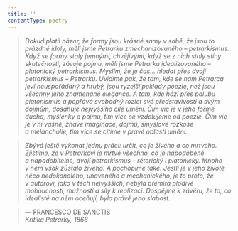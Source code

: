 ```yaml
---
title: ''
contentType: poetry
---
```


<section>

> 

> 

> 

> _Dokud platil názor, že formy jsou krásné samy v sobě, že jsou to prázdné idoly, měli jsme Petrarku zmechanizovaného – petrar­kismus. Když se formy staly jemnými, chvějivými, když se z nich staly stíny skutečnosti, závoje pojmu, měli jsme Petrarku idealizovaného – platonický petrarkismus. Myslím, že je čas… hledat přes dvojí petrarkismus – Petrarku. Uvidíme pak, že tam, kde se nám Petrarca jeví neuspořádaný a hrubý, jsou ryzejší poklady poezie, než jsou všechny jeho znamenané elegance. A tam, kde hází přes palubu platonismus a popřává svobodný rozlet své představivosti a svým dojmům, dosahuje nejvyššího cíle umění. Čím víc je v jeho formě ducha, myšlenky a pojmu, tím více se vzdalujeme od poezie. Čím víc je v ní vášně, žhavé imaginace, dojmů, smyslové rozkoše a melancholie, tím více se cítíme v pravé oblasti umění._

> _Zbývá ještě vykonat jednu práci: určit, co je živého a co mrtvé­ho. Zjistíme, že v Petrarkovi je mrtvé všechno, co je napodobené a napodobitelné, dvojí petrarkismus – rétorický i platonický. Mnoho v něm však zůstalo živého. A pochopíme také: Jestli je v jeho životě něco nedokonalého, unaveného a mechanického, je to proto, že v autorovi, jako v těch nejvyšších, nebyla přemíra plodivé mohoucnosti, mužnosti a síly k realizaci. Dospějme k závěru, že to, co idealisté na něm oceňují, byla právě jeho slabost._

> — FRANCESCO DE SANCTIS  
> _Kritika Petrarky, 1868_

</section>
